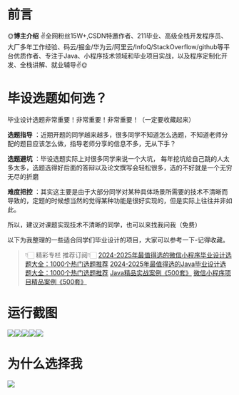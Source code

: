 # 前言

🌞**博主介绍**
✌全网粉丝15W+,CSDN特邀作者、211毕业、高级全栈开发程序员、大厂多年工作经验、码云/掘金/华为云/阿里云/InfoQ/StackOverflow/github等平台优质作者、专注于Java、小程序技术领域和毕业项目实战，以及程序定制化开发、全栈讲解、就业辅导✌🌞

# 毕设选题如何选？

毕业设计选题非常重要！非常重要！非常重要！（一定要收藏起来）

**选题指导** ：近期开题的同学越来越多，很多同学不知道怎么选题，不知道老师分配的题目应该怎么做，指导老师分享的信息不多，无从下手？

**选题避坑** ：毕设选题实际上对很多同学来说一个大坑，
每年挖坑给自己跳的人太多太多，选题选得好后面的答辩以及论文撰写会轻松很多，选的不好就是一个无穷无尽的折磨

**难度把控** ：其实这主要是由于大部分同学对某种具体场景所需要的技术不清晰而导致的，定题的时候想当然的觉得某种功能是很好实现的，但是实际上往往并非如此。

所以，建议对课题实现技术不清晰的同学，也可以来找我问我（免费）

以下为我整理的一些适合同学们毕业设计的项目，大家可以参考一下-记得收藏。

> 👇🏻 精彩专栏 推荐订阅👇🏻
> [2024-2025年最值得选的微信小程序毕业设计选题大全：1000个热门选题推荐](https://www.yuque.com/cxycsx/bve3ul)
> [2024-2025年最值得选的Java毕业设计选题大全：1000个热门选题推荐](https://www.yuque.com/cxycsx/bve3ul)
> [Java精品实战案例《500套》](https://www.yuque.com/cxycsx/bve3ul)
> [微信小程序项目精品案例《500套》](https://www.yuque.com/cxycsx/bve3ul)

# 运行截图

![](http://www.bysj52.com/uploadfile/ueditor/image/202306/%E6%AF%95%E8%AE%BEssm706%E7%8F%A0%E6%B1%9F%E5%AD%A6%E9%99%A2%E5%A4%A7%E5%AD%A6%E7%94%9F%E8%87%AA%E6%84%BF%E8%80%85%E6%9C%8D%E5%8A%A1%E7%BD%91+vue%E6%AF%95%E4%B8%9A%E8%AE%BE%E8%AE%A1/2.png)![](http://www.bysj52.com/uploadfile/ueditor/image/202306/%E6%AF%95%E8%AE%BEssm706%E7%8F%A0%E6%B1%9F%E5%AD%A6%E9%99%A2%E5%A4%A7%E5%AD%A6%E7%94%9F%E8%87%AA%E6%84%BF%E8%80%85%E6%9C%8D%E5%8A%A1%E7%BD%91+vue%E6%AF%95%E4%B8%9A%E8%AE%BE%E8%AE%A1/1.png)![](http://www.bysj52.com/uploadfile/ueditor/image/202306/%E6%AF%95%E8%AE%BEssm706%E7%8F%A0%E6%B1%9F%E5%AD%A6%E9%99%A2%E5%A4%A7%E5%AD%A6%E7%94%9F%E8%87%AA%E6%84%BF%E8%80%85%E6%9C%8D%E5%8A%A1%E7%BD%91+vue%E6%AF%95%E4%B8%9A%E8%AE%BE%E8%AE%A1/4.png)![](http://www.bysj52.com/uploadfile/ueditor/image/202306/%E6%AF%95%E8%AE%BEssm706%E7%8F%A0%E6%B1%9F%E5%AD%A6%E9%99%A2%E5%A4%A7%E5%AD%A6%E7%94%9F%E8%87%AA%E6%84%BF%E8%80%85%E6%9C%8D%E5%8A%A1%E7%BD%91+vue%E6%AF%95%E4%B8%9A%E8%AE%BE%E8%AE%A1/3.png)![](http://www.bysj52.com/uploadfile/ueditor/image/202306/%E6%AF%95%E8%AE%BEssm706%E7%8F%A0%E6%B1%9F%E5%AD%A6%E9%99%A2%E5%A4%A7%E5%AD%A6%E7%94%9F%E8%87%AA%E6%84%BF%E8%80%85%E6%9C%8D%E5%8A%A1%E7%BD%91+vue%E6%AF%95%E4%B8%9A%E8%AE%BE%E8%AE%A1/5.png)

# 为什么选择我

![](http://upload.cxycsx.vip/%E6%9C%AA%E5%91%BD%E5%90%8D__2024-09-06+10_52_44.jpg)

